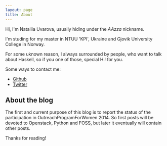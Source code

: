 ```yaml
---
layout: page
title: About
---
```


Hi, I'm Nataliia Uvarova, usually hiding under the _AAzza_ nickname.

I'm studing for my master in NTUU 'KPI', Ukraine and Gjovik University College
in Norway.

For some uknown reason, I always surrounded by people, who want to talk about
Haskell, so if you one of those, special Hi! for you.

Some ways to contact me:

- [Github](https://github.com/AAzza)
- [Twitter](https://twitter/AAzza)

## About the blog

The first and current purpose of this blog is to report the
status of the participation in OutreachProgramForWomen 2014. So first posts
will be devoted to Openstack, Python and FOSS, but later it eventually will contain
other posts.

Thanks for reading!
